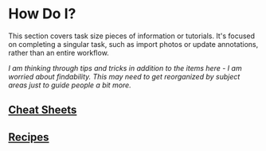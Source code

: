 # How Do I?

This section covers task size pieces of information or tutorials. It's focused on completing a singular task, such as import photos or update annotations, rather than an entire workflow.

_I am thinking through tips and tricks in addition to the items here - I am worried about findability. This may need to
get reorganized by subject areas just to guide people a bit more._

## [Cheat Sheets](cheat_sheets/index.md)

## [Recipes](recipes/index.md)
